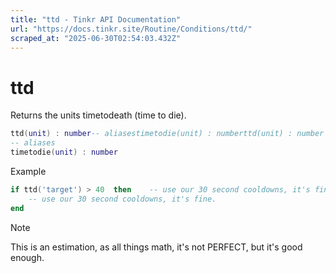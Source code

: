 ```yaml
---
title: "ttd - Tinkr API Documentation"
url: "https://docs.tinkr.site/Routine/Conditions/ttd/"
scraped_at: "2025-06-30T02:54:03.432Z"
---
```


# ttd

Returns the units timetodeath (time to die).

```lua
ttd(unit) : number-- aliasestimetodie(unit) : numberttd(unit) : number
-- aliases
timetodie(unit) : number
```

Example

```lua
if ttd('target') > 40  then    -- use our 30 second cooldowns, it's fine.endif ttd('target') > 40  then
    -- use our 30 second cooldowns, it's fine.
end
```

Note

This is an estimation, as all things math, it's not PERFECT, but it's good enough.